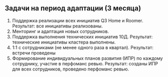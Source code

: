 ## Задачи на период адаптации (3 месяца)
1. Поддержка реализации всех инициатив Q3 Home и Roomer. Результат: все инициативы реализованы.
2. Менторинг и адаптация новых сотрудников.
3. Поддержка выполнения технических инициатив 10Д. Результат: технические инициативы кластера выполнены.
5. 1:1 с сотрудниками (не менее одного раза в квартал). Результат: встречи проведены
6. Формирование индивидуальных планов развития (ИПР) по каждому сотруднику, участие в перфоманс ревью. Результат: созданы ИПР для всех сотрудников, проведено перфоманс ревью. 